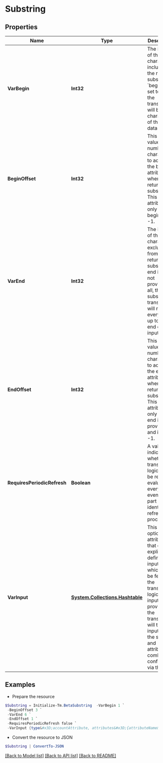 # Substring
## Properties

Name | Type | Description | Notes
------------ | ------------- | ------------- | -------------
**VarBegin** | **Int32** | The index of the first character to include in the returned substring.   If &#x60;begin&#x60; is set to -1, the transform will begin at character 0 of the input data  | 
**BeginOffset** | **Int32** | This integer value is the number of characters to add to the begin attribute when returning a substring.   This attribute is only used if begin is not -1.  | [optional] 
**VarEnd** | **Int32** | The index of the first character to exclude from the returned substring.  If end is -1 or not provided at all, the substring transform will return everything up to the end of the input string.  | [optional] 
**EndOffset** | **Int32** | This integer value is the number of characters to add to the end attribute when returning a substring.   This attribute is only used if end is provided and is not -1.  | [optional] 
**RequiresPeriodicRefresh** | **Boolean** | A value that indicates whether the transform logic should be re-evaluated every evening as part of the identity refresh process | [optional] [default to $false]
**VarInput** | [**System.Collections.Hashtable**](AnyType.md) | This is an optional attribute that can explicitly define the input data which will be fed into the transform logic. If input is not provided, the transform will take its input from the source and attribute combination configured via the UI. | [optional] 

## Examples

- Prepare the resource
```powershell
$Substring = Initialize-Tm.BetaSubstring  -VarBegin 1 `
 -BeginOffset 3 `
 -VarEnd 6 `
 -EndOffset 1 `
 -RequiresPeriodicRefresh false `
 -VarInput {type&#x3D;accountAttribute, attributes&#x3D;{attributeName&#x3D;first_name, sourceName&#x3D;Source}}
```

- Convert the resource to JSON
```powershell
$Substring | ConvertTo-JSON
```

[[Back to Model list]](../README.md#documentation-for-models) [[Back to API list]](../README.md#documentation-for-api-endpoints) [[Back to README]](../README.md)

